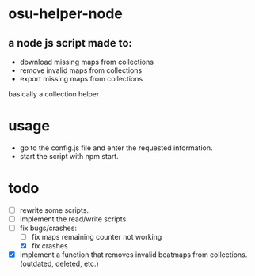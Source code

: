 # osu-helper-node

## a node js script made to:
- download missing maps from collections 
- remove invalid maps from collections 
- export missing maps from collections 

basically a collection helper

# usage
- go to the config.js file and enter the requested information.
- start the script with npm start.

# todo
- [ ] rewrite some scripts.
- [ ] implement the read/write scripts.
- [ ] fix bugs/crashes:
    - [ ] fix maps remaining counter not working 
    - [x] fix crashes 
- [x] implement a function that removes invalid beatmaps from collections. (outdated, deleted, etc.)